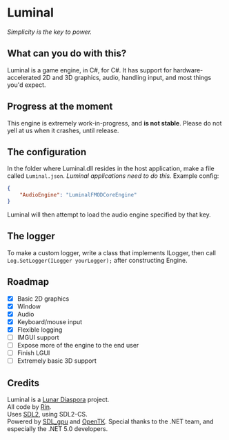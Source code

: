 # Luminal
*Simplicity is the key to power.*

## What can you do with this?
Luminal is a game engine, in C#, for C#.
It has support for hardware-accelerated 2D and 3D graphics, audio, handling input, and most things you'd expect.

## Progress at the moment
This engine is extremely work-in-progress, and **is not stable**. Please do not yell at us when it crashes, until release.

## The configuration
In the folder where Luminal.dll resides in the host application, make a file called `Luminal.json`.
*Luminal applications need to do this.*
Example config:
```json
{
	"AudioEngine": "LuminalFMODCoreEngine"
}
```
Luminal will then attempt to load the audio engine specified by that key.

## The logger
To make a custom logger, write a class that implements ILogger, then call `Log.SetLogger(ILogger yourLogger);` after constructing Engine.

## Roadmap
- [x] Basic 2D graphics
- [x] Window
- [x] Audio
- [x] Keyboard/mouse input
- [x] Flexible logging
- [ ] IMGUI support
- [ ] Expose more of the engine to the end user
- [ ] Finish LGUI
- [ ] Extremely basic 3D support

## Credits
Luminal is a [Lunar Diaspora](https://github.com/LunarDiaspora) project.  
All code by [Rin](https://github.com/ry00001).  
Uses [SDL2](https://libsdl.org), using SDL2-CS.  
Powered by [SDL_gpu](https://github.com/grimfang4/sdl-gpu) and [OpenTK](https://github.com/opentk).
Special thanks to the .NET team, and especially the .NET 5.0 developers.